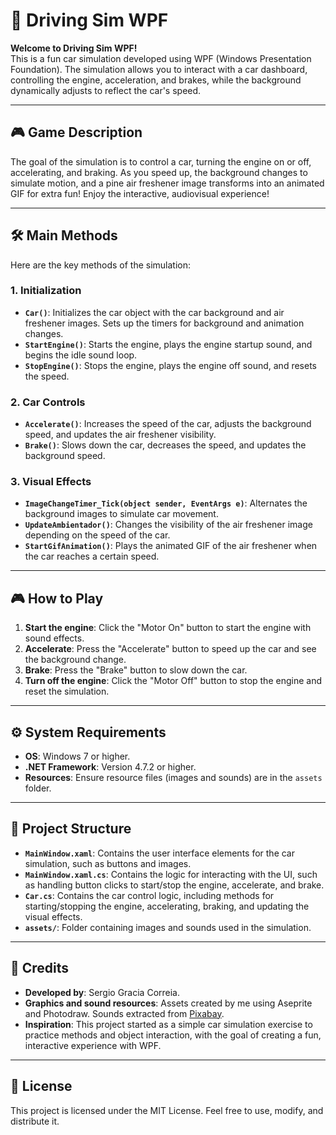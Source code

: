 # 🚗 Driving Sim WPF

**Welcome to Driving Sim WPF!**  
This is a fun car simulation developed using WPF (Windows Presentation Foundation). The simulation allows you to interact with a car dashboard, controlling the engine, acceleration, and brakes, while the background dynamically adjusts to reflect the car's speed.

---

## 🎮 Game Description  
The goal of the simulation is to control a car, turning the engine on or off, accelerating, and braking. As you speed up, the background changes to simulate motion, and a pine air freshener image transforms into an animated GIF for extra fun! Enjoy the interactive, audiovisual experience!

---

## 🛠️ Main Methods  
Here are the key methods of the simulation:

### 1. Initialization  
- **`Car()`**: Initializes the car object with the car background and air freshener images. Sets up the timers for background and animation changes.  
- **`StartEngine()`**: Starts the engine, plays the engine startup sound, and begins the idle sound loop.  
- **`StopEngine()`**: Stops the engine, plays the engine off sound, and resets the speed.  

### 2. Car Controls  
- **`Accelerate()`**: Increases the speed of the car, adjusts the background speed, and updates the air freshener visibility.  
- **`Brake()`**: Slows down the car, decreases the speed, and updates the background speed.  

### 3. Visual Effects  
- **`ImageChangeTimer_Tick(object sender, EventArgs e)`**: Alternates the background images to simulate car movement.  
- **`UpdateAmbientador()`**: Changes the visibility of the air freshener image depending on the speed of the car.  
- **`StartGifAnimation()`**: Plays the animated GIF of the air freshener when the car reaches a certain speed.

---

## 🎮 How to Play  
1. **Start the engine**: Click the "Motor On" button to start the engine with sound effects.  
2. **Accelerate**: Press the "Accelerate" button to speed up the car and see the background change.  
3. **Brake**: Press the "Brake" button to slow down the car.  
4. **Turn off the engine**: Click the "Motor Off" button to stop the engine and reset the simulation.

---

## ⚙️ System Requirements  
- **OS**: Windows 7 or higher.  
- **.NET Framework**: Version 4.7.2 or higher.  
- **Resources**: Ensure resource files (images and sounds) are in the `assets` folder.  

---

## 📂 Project Structure  
- **`MainWindow.xaml`**: Contains the user interface elements for the car simulation, such as buttons and images.  
- **`MainWindow.xaml.cs`**: Contains the logic for interacting with the UI, such as handling button clicks to start/stop the engine, accelerate, and brake.  
- **`Car.cs`**: Contains the car control logic, including methods for starting/stopping the engine, accelerating, braking, and updating the visual effects.  
- **`assets/`**: Folder containing images and sounds used in the simulation.  


---

## 🎨 Credits  
- **Developed by**: Sergio Gracia Correia.  
- **Graphics and sound resources**: Assets created by me using Aseprite and Photodraw. Sounds extracted from [Pixabay](https://pixabay.com/sound-effects/).  
- **Inspiration**: This project started as a simple car simulation exercise to practice methods and object interaction, with the goal of creating a fun, interactive experience with WPF.

---

## 📜 License  
This project is licensed under the MIT License. Feel free to use, modify, and distribute it.  
